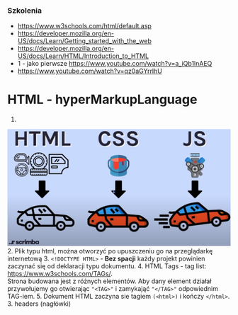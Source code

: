 ### Szkolenia
+ https://www.w3schools.com/html/default.asp
+ https://developer.mozilla.org/en-US/docs/Learn/Getting_started_with_the_web
+ https://developer.mozilla.org/en-US/docs/Learn/HTML/Introduction_to_HTML
+ 1 - jako pierwsze https://www.youtube.com/watch?v=a_iQb1lnAEQ
+ https://www.youtube.com/watch?v=qz0aGYrrlhU

# HTML - hyperMarkupLanguage
1.  
![alt text](htmlCssJs.jpg)
2. Plik typu html, można otworzyć po upuszczeniu go na przeglądarkę internetową
3. `<!DOCTYPE HTML>` - **Bez spacji** każdy projekt powinien zaczynać się od deklaracji typu dokumentu. 
4. HTML Tags - tag list: https://www.w3schools.com/TAGs/.  
Strona budowana jest z różnych elementów. Aby dany element działał przywołujemy go otwierając `"<TAG>"` i zamykająć `"</TAG>"` odpowiednim TAG-iem.
5. Dokument HTML zaczyna sie tagiem `(<html>)` i kończy `</html>`.
3. headers (nagłówki) 